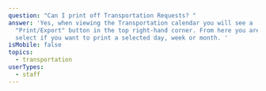 ```yaml
---
question: "Can I print off Transportation Requests? "
answer: 'Yes, when viewing the Transportation calendar you will see a
  "Print/Export" button in the top right-hand corner. From here you are able to
  select if you want to print a selected day, week or month. '
isMobile: false
topics:
  - transportation
userTypes:
  - staff
---
```

